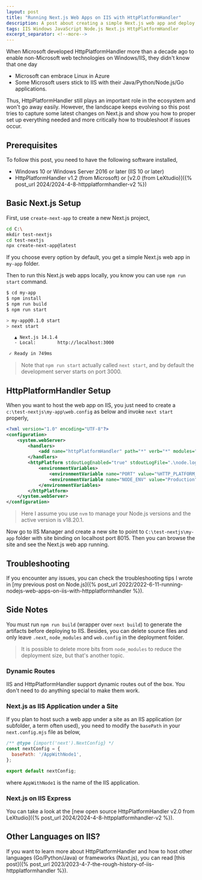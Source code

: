 ```yaml
---
layout: post
title: "Running Next.js Web Apps on IIS with HttpPlatformHandler"
description: A post about creating a simple Next.js web app and deploy it on IIS with HttpPlatformHandler
tags: IIS Windows JavaScript Node.js Next.js HttpPlatformHandler
excerpt_separator: <!--more-->
---
```


When Microsoft developed HttpPlatformHandler more than a decade ago to enable non-Microsoft web technologies on Windows/IIS, they didn't know that one day

* Microsoft can embrace Linux in Azure
* Some Microsoft users stick to IIS with their Java/Python/Node.js/Go applications.

Thus, HttpPlatformHandler still plays an important role in the ecosystem and won't go away easily. However, the landscape keeps evolving so this post tries to capture some latest changes on Next.js and show you how to proper set up everything needed and more critically how to troubleshoot if issues occur.
<!--more-->

## Prerequisites

To follow this post, you need to have the following software installed,

* Windows 10 or Windows Server 2016 or later (IIS 10 or later)
* HttpPlatformHandler v1.2 (from Microsoft) or [v2.0 (from LeXtudio)]({% post_url 2024/2024-4-8-httpplatformhandler-v2 %})

## Basic Next.js Setup

First, use `create-next-app` to create a new Next.js project,

``` bash
cd C:\
mkdir test-nextjs
cd test-nextjs
npx create-next-app@latest
```

If you choose every option by default, you get a simple Next.js web app in `my-app` folder.

Then to run this Next.js web apps locally, you know you can use `npm run start` command.

``` bash
$ cd my-app
$ npm install
$ npm run build
$ npm run start

> my-app@0.1.0 start
> next start

   ▲ Next.js 14.1.4
   - Local:        http://localhost:3000

 ✓ Ready in 749ms
```

> Note that `npm run start` actually called `next start`, and by default the development server starts on port 3000.

## HttpPlatformHandler Setup

When you want to host the web app on IIS, you just need to create a `c:\test-nextjs\my-app\web.config` as below and invoke `next start` properly,

``` xml
<?xml version="1.0" encoding="UTF-8"?>
<configuration>
    <system.webServer>
        <handlers>
            <add name="httpPlatformHandler" path="*" verb="*" modules="httpPlatformHandler" resourceType="Unspecified" requireAccess="Script" />
        </handlers>
        <httpPlatform stdoutLogEnabled="true" stdoutLogFile=".\node.log" startupTimeLimit="20" processPath="C:\Users\<user name>\AppData\Roaming\nvm\v18.20.1\node.exe" arguments=".\node_modules\next\dist\bin\next start">
            <environmentVariables>
                <environmentVariable name="PORT" value="%HTTP_PLATFORM_PORT%" />
                <environmentVariable name="NODE_ENV" value="Production" />
            </environmentVariables>
        </httpPlatform>
    </system.webServer>
</configuration>
```

> Here I assume you use `nvm` to manage your Node.js versions and the active version is v18.20.1.

Now go to IIS Manager and create a new site to point to `C:\test-nextjs\my-app` folder with site binding on localhost port 8015. Then you can browse the site and see the Next.js web app running.

## Troubleshooting

If you encounter any issues, you can check the troubleshooting tips I wrote in [my previous post on Node.js]({% post_url 2022/2022-6-11-running-nodejs-web-apps-on-iis-with-httpplatformhandler %}).

## Side Notes

You must run `npm run build` (wrapper over `next build`) to generate the artifacts before deploying to IIS. Besides, you can delete source files and only leave `.next`, `node_modules` and `web.config` in the deployment folder.

> It is possible to delete more bits from `node_modules` to reduce the deployment size, but that's another topic.

### Dynamic Routes

IIS and HttpPlatformHandler support dynamic routes out of the box. You don't need to do anything special to make them work.

### Next.js as IIS Application under a Site

If you plan to host such a web app under a site as an IIS application (or subfolder, a term often used), you need to modify the `basePath` in your `next.config.mjs` file as below,

``` javascript
/** @type {import('next').NextConfig} */
const nextConfig = {
  basePath: '/AppWithNode1',
};

export default nextConfig;
```

where `AppWithNode1` is the name of the IIS application.

### Next.js on IIS Express

You can take a look at the [new open source HttpPlatformHandler v2.0 from LeXtudio]({% post_url 2024/2024-4-8-httpplatformhandler-v2 %}).

## Other Languages on IIS?

If you want to learn more about HttpPlatformHandler and how to host other languages (Go/Python/Java) or frameworks (Nuxt.js), you can read [this post]({% post_url 2023/2023-4-7-the-rough-history-of-iis-httpplatformhandler %}).

